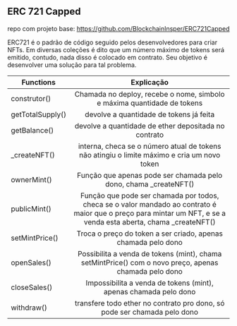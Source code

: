 ## ERC 721 Capped

repo com projeto base: https://github.com/BlockchainInsper/ERC721Capped

ERC721 é o padrão de código seguido pelos desenvolvedores para criar NFTs. Em diversas coleções é dito que um número máximo de tokens será emitido, contudo, nada disso é colocado em contrato. Seu objetivo é desenvolver uma solução para tal problema.

|Functions   |      Explicação      |
|----------|:--------------------:|
| construtor() |Chamada no deploy, recebe o nome, simbolo e máxima quantidade de tokens|
| getTotalSupply() | devolve a quantidade de tokens já feita |
| getBalance() | devolve a quantidade de ether depositada no contrato |
| _createNFT() |interna, checa se o número atual de tokens não atingiu o limite máximo e cria um novo token|
| ownerMint() | Função que apenas pode ser chamada pelo dono, chama _createNFT() |
| publicMint() | Função que pode ser chamada por todos, checa se o valor mandado ao contrato é maior que o preço para mintar um NFT, e se a venda esta aberta, chama _createNFT() |
| setMintPrice() | Troca o preço do token a ser criado, apenas chamada pelo dono |
| openSales() | Possibilita a venda de tokens (mint), chama setMintPrice() com o novo preço, apenas chamada pelo dono|
| closeSales() | Impossibilita a venda de tokens (mint), apenas chamada pelo dono |
| withdraw() | transfere todo ether no contrato pro dono, só pode ser chamada pelo dono|

